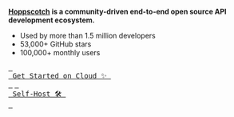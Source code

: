 **[Hoppscotch](https://hoppscotch.io) is a community-driven end-to-end open source API development ecosystem.**

- Used by more than 1.5 million developers
- 53,000+ GitHub stars
- 100,000+ monthly users

[<kbd> <br> Get Started on Cloud ✨ <br> </kbd>](https://hoppscotch.io)
[<kbd> <br> Self-Host 🛠️ <br> </kbd>](https://github.com/hoppscotch/hoppscotch)
